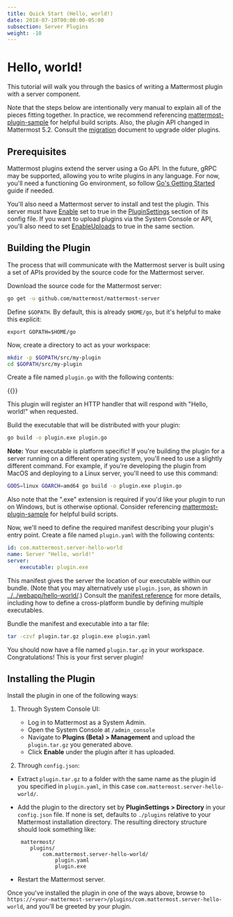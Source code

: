 ```yaml
---
title: Quick Start (Hello, world!)
date: 2018-07-10T00:00:00-05:00
subsection: Server Plugins
weight: -10
---
```


# Hello, world!

This tutorial will walk you through the basics of writing a Mattermost plugin with a server component.

Note that the steps below are intentionally very manual to explain all of the pieces fitting together. In practice, we recommend referencing [mattermost-plugin-sample](https://github.com/mattermost/mattermost-plugin-sample) for helpful build scripts. Also, the plugin API changed in Mattermost 5.2. Consult the [migration](/extend/plugins/migration) document to upgrade older plugins.

## Prerequisites

Mattermost plugins extend the server using a Go API. In the future, gRPC may be supported, allowing you to write plugins in any language. For now, you'll need a functioning Go environment, so follow [Go's Getting Started](https://golang.org/doc/install) guide if needed.

You'll also need a Mattermost server to install and test the plugin. This server must have [Enable](https://docs.mattermost.com/administration/config-settings.html#enable-plugins) set to true in the [PluginSettings](https://docs.mattermost.com/administration/config-settings.html#plugins-beta) section of its config file. If you want to upload plugins via the System Console or API, you'll also need to set [EnableUploads](https://docs.mattermost.com/administration/config-settings.html#enable-plugin-uploads) to true in the same section.

## Building the Plugin

The process that will communicate with the Mattermost server is built using a set of APIs provided by the source code for the Mattermost server.

Download the source code for the Mattermost server:

```bash
go get -u github.com/mattermost/mattermost-server
```

Define `$GOPATH`. By default, this is already `$HOME/go`, but it's helpful to make this explicit:
```
export GOPATH=$HOME/go
```

Now, create a directory to act as your workspace:

```bash
mkdir -p $GOPATH/src/my-plugin
cd $GOPATH/src/my-plugin
```

Create a file named `plugin.go` with the following contents:

{{<plugingoexamplecode name="_helloWorld">}}

This plugin will register an HTTP handler that will respond with "Hello, world!" when requested.

Build the executable that will be distributed with your plugin: 

```bash
go build -o plugin.exe plugin.go
```

**Note:** Your executable is platform specific! If you're building the plugin for a server running on a different operating system, you'll need to use a slightly different command. For example, if you're developing the plugin from MacOS and deploying to a Linux server, you'll need to use this command: 

```bash
GOOS=linux GOARCH=amd64 go build -o plugin.exe plugin.go
```

Also note that the ".exe" extension is required if you'd like your plugin to run on Windows, but is otherwise optional. Consider referencing [mattermost-plugin-sample](https://github.com/mattermost/mattermost-plugin-sample) for helpful build scripts.

Now, we'll need to define the required manifest describing your plugin's entry point. Create a file named `plugin.yaml` with the following contents:

```yaml
id: com.mattermost.server-hello-world
name: Server "Hello, world!"
server:
    executable: plugin.exe
```

This manifest gives the server the location of our executable within our bundle. (Note that you may alternatively use `plugin.json`, as shown in [../../webapp/hello-world/](../../webapp/hello-world/).) Consult the [manifest reference](/extend/plugins/manifest-reference/) for more details, including how to define a cross-platform bundle by defining multiple executables.

Bundle the manifest and executable into a tar file:

```bash
tar -czvf plugin.tar.gz plugin.exe plugin.yaml
```

You should now have a file named `plugin.tar.gz` in your workspace. Congratulations! This is your first server plugin!

## Installing the Plugin

Install the plugin in one of the following ways:

1) Through System Console UI:

   - Log in to Mattermost as a System Admin.
   - Open the System Console at `/admin_console`
   - Navigate to **Plugins (Beta) > Management** and upload the `plugin.tar.gz` you generated above.
   - Click **Enable** under the plugin after it has uploaded.

2) Through `config.json`:

 - Extract `plugin.tar.gz` to a folder with the same name as the plugin id you specified in ``plugin.yaml``, in this case `com.mattermost.server-hello-world/`.
 - Add the plugin to the directory set by **PluginSettings > Directory** in your ``config.json`` file. If none is set, defaults to `./plugins` relative to your Mattermost installation directory. The resulting directory structure should look something like:
 
    ```
     mattermost/
        plugins/
            com.mattermost.server-hello-world/
                plugin.yaml
                plugin.exe
     ```
 - Restart the Mattermost server.

Once you've installed the plugin in one of the ways above, browse to `https://<your-mattermost-server>/plugins/com.mattermost.server-hello-world`, and you'll be greeted by your plugin.
